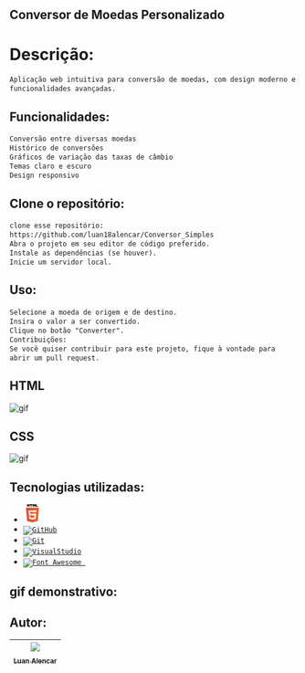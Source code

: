 ## Conversor de Moedas Personalizado

# Descrição:

    Aplicação web intuitiva para conversão de moedas, com design moderno e funcionalidades avançadas.

## Funcionalidades:

    Conversão entre diversas moedas
    Histórico de conversões
    Gráficos de variação das taxas de câmbio
    Temas claro e escuro
    Design responsivo

## Clone o repositório: 

    clone esse repositório: https://github.com/luan18alencar/Conversor_Simples
    Abra o projeto em seu editor de código preferido.
    Instale as dependências (se houver).
    Inicie um servidor local.
    
## Uso:

    Selecione a moeda de origem e de destino.
    Insira o valor a ser convertido.
    Clique no botão "Converter".
    Contribuições:
    Se você quiser contribuir para este projeto, fique à vontade para abrir um pull request.


## HTML

![gif](img/IMGG.gif)


## CSS

![gif](img/immg.gif)



## Tecnologias utilizadas:
 
 
* [<code><img height="32" src="https://raw.githubusercontent.com/github/explore/80688e429a7d4ef2fca1e82350fe8e3517d3494d/topics/html/html.png" alt="HTML5"/></code>](https://developer.mozilla.org/pt-BR/docs/Web/HTML)
* [<code><img height="32" src="https://static.vecteezy.com/system/resources/previews/027/127/560/original/javascript-logo-javascript-icon-transparent-free-png.png" alt="GitHub"/></code>](https://github.com/)
* [<code><img height="32" src="https://www.malwarebytes.com/wp-content/uploads/sites/2/2023/01/asset_upload_file97293_255583.jpg" alt="Git"/></code>](https://git-scm.com/)
* [<code><img height="32" src="https://img.shields.io/badge/VSCode-0078D4?style=for-the-badge&logo=visual%20studio%20code&logoColor=white" alt="VisualStudio"/></code>](https://code.visualstudio.com/)
* [<code><img height="32" src="https://img.shields.io/badge/GitHub-100000?style=for-the-badge&logo=github&logoColor=white" alt="Font Awesome "/></code>](https://fontawesome.com/versions)
 
## gif demonstrativo:



## Autor:
|  [<img loading="lazy" src="https://avatars.githubusercontent.com/u/140835172?v=4 " width=115><br><sub>Luan Alencar</sub>](https://github.com/luan18alencar) |  
| :---: |

